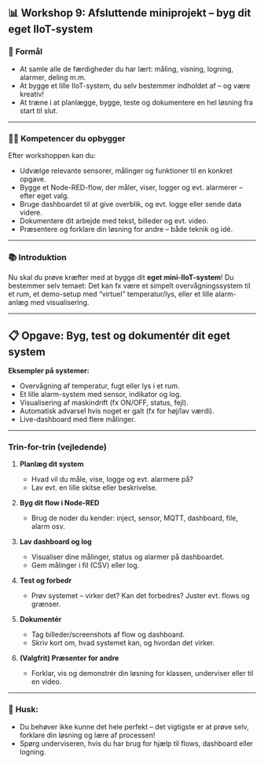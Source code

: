 ## 📊 Workshop 9: Afsluttende miniprojekt – byg dit eget IIoT-system

### 🌟 **Formål**

* At samle alle de færdigheder du har lært: måling, visning, logning, alarmer, deling m.m.
* At bygge et lille IIoT-system, du selv bestemmer indholdet af – og være kreativ!
* At træne i at planlægge, bygge, teste og dokumentere en hel løsning fra start til slut.

---

### 👩‍💻 **Kompetencer du opbygger**

Efter workshoppen kan du:

* Udvælge relevante sensorer, målinger og funktioner til en konkret opgave.
* Bygge et Node-RED-flow, der måler, viser, logger og evt. alarmerer – efter eget valg.
* Bruge dashboardet til at give overblik, og evt. logge eller sende data videre.
* Dokumentere dit arbejde med tekst, billeder og evt. video.
* Præsentere og forklare din løsning for andre – både teknik og idé.

---

### 📚 **Introduktion**

Nu skal du prøve kræfter med at bygge dit **eget mini-IIoT-system**!
Du bestemmer selv temaet: Det kan fx være et simpelt overvågningssystem til et rum, et demo-setup med “virtuel” temperatur/lys, eller et lille alarm-anlæg med visualisering.

---

## 📋 Opgave: Byg, test og dokumentér dit eget system

**Eksempler på systemer:**

* Overvågning af temperatur, fugt eller lys i et rum.
* Et lille alarm-system med sensor, indikator og log.
* Visualisering af maskindrift (fx ON/OFF, status, fejl).
* Automatisk advarsel hvis noget er galt (fx for høj/lav værdi).
* Live-dashboard med flere målinger.

---

### **Trin-for-trin (vejledende)**

1. **Planlæg dit system**

   * Hvad vil du måle, vise, logge og evt. alarmere på?
   * Lav evt. en lille skitse eller beskrivelse.
2. **Byg dit flow i Node-RED**

   * Brug de noder du kender: inject, sensor, MQTT, dashboard, file, alarm osv.
3. **Lav dashboard og log**

   * Visualiser dine målinger, status og alarmer på dashboardet.
   * Gem målinger i fil (CSV) eller log.
4. **Test og forbedr**

   * Prøv systemet – virker det? Kan det forbedres? Juster evt. flows og grænser.
5. **Dokumentér**

   * Tag billeder/screenshots af flow og dashboard.
   * Skriv kort om, hvad systemet kan, og hvordan det virker.
6. **(Valgfrit) Præsenter for andre**

   * Forklar, vis og demonstrér din løsning for klassen, underviser eller til en video.

---

### 📢 **Husk:**

* Du behøver ikke kunne det hele perfekt – det vigtigste er at prøve selv, forklare din løsning og lære af processen!
* Spørg underviseren, hvis du har brug for hjælp til flows, dashboard eller logning.
